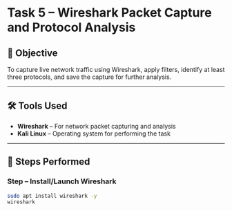 # Task 5 – Wireshark Packet Capture and Protocol Analysis

## 📌 Objective
To capture live network traffic using Wireshark, apply filters, identify at least three protocols, and save the capture for further analysis.

---

## 🛠 Tools Used
- **Wireshark** – For network packet capturing and analysis  
- **Kali Linux** – Operating system for performing the task  

---

## 📝 Steps Performed

### **Step  – Install/Launch Wireshark**
```bash
sudo apt install wireshark -y
wireshark
 
